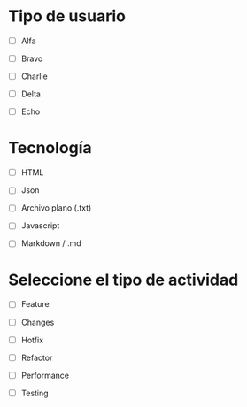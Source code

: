 # Tipo de usuario
-[ ] Alfa
-[ ] Bravo
-[ ] Charlie
-[ ] Delta
-[ ] Echo


# Tecnología
-[ ] HTML
-[ ] Json
-[ ] Archivo plano (.txt)
-[ ] Javascript
-[ ] Markdown / .md


# Seleccione el tipo de actividad
-[ ] Feature
-[ ] Changes
-[ ] Hotfix
-[ ] Refactor
-[ ] Performance
-[ ] Testing

